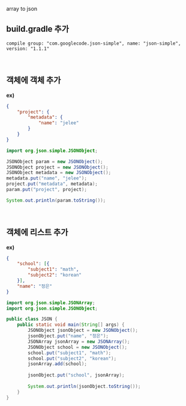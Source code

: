array to json

## build.gradle 추가
`compile group: "com.googlecode.json-simple", name: "json-simple", version: "1.1.1"`

<br>

## 객체에 객체 추가 
**ex)** 

```json
{
    "project": {
        "metadata": {
            "name": "jelee"
        }
    }
}
```

```java
import org.json.simple.JSONObject;

JSONObject param = new JSONObject();
JSONObject project = new JSONObject();
JSONObject metadata = new JSONObject();
metadata.put("name", "jelee");
project.put("metadata", metadata);
param.put("project", project);

System.out.println(param.toString());
```

<br>

## 객체에 리스트 추가

**ex)**

```json
{
    "school": [{
        "subject1": "math",
        "subject2": "korean"
    }],
    "name": "정은"
}
```

```java
import org.json.simple.JSONArray;
import org.json.simple.JSONObject;

public class JSON {
	public static void main(String[] args) {
		JSONObject jsonObject = new JSONObject();
		jsonObject.put("name", "정은");
		JSONArray jsonArray = new JSONArray();
		JSONObject school = new JSONObject();
		school.put("subject1", "math");
		school.put("subject2", "korean");
		jsonArray.add(school);
		
		jsonObject.put("school", jsonArray);
		
		System.out.println(jsonObject.toString());
	}
}
```

